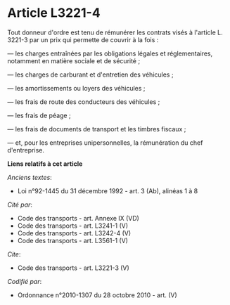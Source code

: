 # Article L3221-4

Tout donneur d'ordre est tenu de rémunérer les contrats visés à l'article L. 3221-3 par un prix qui permette de couvrir à la
fois : 

― les charges entraînées par les obligations légales et réglementaires, notamment en matière sociale et de sécurité ; 

― les charges de carburant et d'entretien des véhicules ; 

― les amortissements ou loyers des véhicules ; 

― les frais de route des conducteurs des véhicules ; 

― les frais de péage ; 

― les frais de documents de transport et les timbres fiscaux ; 

― et, pour les entreprises unipersonnelles, la rémunération du chef d'entreprise.

**Liens relatifs à cet article**

_Anciens textes_:

  - Loi n°92-1445 du 31 décembre 1992 - art. 3 (Ab), alinéas 1 à 8

_Cité par_:

  - Code des transports - art. Annexe IX (VD)
  - Code des transports - art. L3241-1 (V)
  - Code des transports - art. L3242-4 (V)
  - Code des transports - art. L3561-1 (V)

_Cite_:

  - Code des transports - art. L3221-3 (V)

_Codifié par_:

  - Ordonnance n°2010-1307 du 28 octobre 2010 - art. (V)
